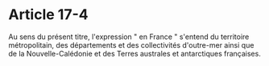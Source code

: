 # Article 17-4

<p>Au sens du présent titre, l'expression " en France " s'entend du territoire métropolitain, des départements et des collectivités d'outre-mer ainsi que de la Nouvelle-Calédonie et des Terres australes et antarctiques françaises.</p>
